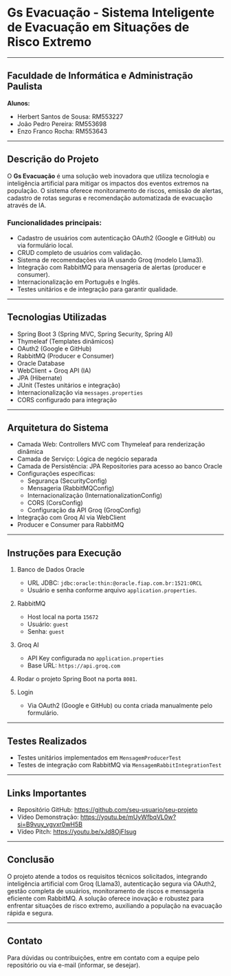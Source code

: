 # Gs Evacuação - Sistema Inteligente de Evacuação em Situações de Risco Extremo

---

## Faculdade de Informática e Administração Paulista

**Alunos:**
- Herbert Santos de Sousa: RM553227
- João Pedro Pereira: RM553698
- Enzo Franco Rocha: RM553643

---

## Descrição do Projeto

O **Gs Evacuação** é uma solução web inovadora que utiliza tecnologia e inteligência artificial para mitigar os impactos dos eventos extremos na população. O sistema oferece monitoramento de riscos, emissão de alertas, cadastro de rotas seguras e recomendação automatizada de evacuação através de IA.

### Funcionalidades principais:
- Cadastro de usuários com autenticação OAuth2 (Google e GitHub) ou via formulário local.
- CRUD completo de usuários com validação.
- Sistema de recomendações via IA usando Groq (modelo Llama3).
- Integração com RabbitMQ para mensageria de alertas (producer e consumer).
- Internacionalização em Português e Inglês.
- Testes unitários e de integração para garantir qualidade.

---

## Tecnologias Utilizadas

- Spring Boot 3 (Spring MVC, Spring Security, Spring AI)
- Thymeleaf (Templates dinâmicos)
- OAuth2 (Google e GitHub)
- RabbitMQ (Producer e Consumer)
- Oracle Database
- WebClient + Groq API (IA)
- JPA (Hibernate)
- JUnit (Testes unitários e integração)
- Internacionalização via `messages.properties`
- CORS configurado para integração

---

## Arquitetura do Sistema

- Camada Web: Controllers MVC com Thymeleaf para renderização dinâmica
- Camada de Serviço: Lógica de negócio separada
- Camada de Persistência: JPA Repositories para acesso ao banco Oracle
- Configurações específicas:
    - Segurança (SecurityConfig)
    - Mensageria (RabbitMQConfig)
    - Internacionalização (InternationalizationConfig)
    - CORS (CorsConfig)
    - Configuração da API Groq (GroqConfig)
- Integração com Groq AI via WebClient
- Producer e Consumer para RabbitMQ

---

## Instruções para Execução

1. Banco de Dados Oracle
    - URL JDBC: `jdbc:oracle:thin:@oracle.fiap.com.br:1521:ORCL`
    - Usuário e senha conforme arquivo `application.properties`.

2. RabbitMQ
    - Host local na porta `15672`
    - Usuário: `guest`
    - Senha: `guest`

3. Groq AI
    - API Key configurada no `application.properties`
    - Base URL: `https://api.groq.com`

4. Rodar o projeto Spring Boot na porta `8081`.

5. Login
    - Via OAuth2 (Google e GitHub) ou conta criada manualmente pelo formulário.

---

## Testes Realizados

- Testes unitários implementados em `MensagemProducerTest`
- Testes de integração com RabbitMQ via `MensagemRabbitIntegrationTest`

---

## Links Importantes

- Repositório GitHub: https://github.com/seu-usuario/seu-projeto
- Vídeo Demonstração: https://youtu.be/mUyWfbqVL0w?si=B9vuy_vgvxr0wH5B
- Vídeo Pitch: https://youtu.be/xJd8OjFIsug

---

## Conclusão

O projeto atende a todos os requisitos técnicos solicitados, integrando inteligência artificial com Groq (Llama3), autenticação segura via OAuth2, gestão completa de usuários, monitoramento de riscos e mensageria eficiente com RabbitMQ. A solução oferece inovação e robustez para enfrentar situações de risco extremo, auxiliando a população na evacuação rápida e segura.

---

## Contato

Para dúvidas ou contribuições, entre em contato com a equipe pelo repositório ou via e-mail (informar, se desejar).

